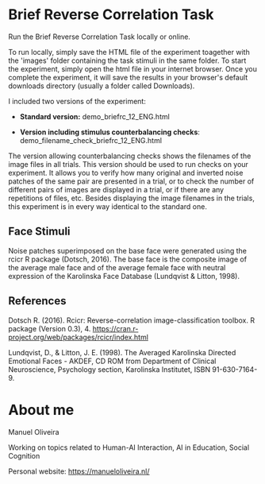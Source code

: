 # Brief Reverse Correlation Task

Run the Brief Reverse Correlation Task locally or online.

To run locally, simply save the HTML file of the experiment toagether with the 'images' folder containing the task stimuli in the same folder. To start the experiment, simply open the html file in your internet browser. Once you complete the experiment, it will save the results in your browser's default downloads directory (usually a folder called Downloads).

I included two versions of the experiment:

-   **Standard version:** demo_briefrc_12_ENG.html

-   **Version including stimulus counterbalancing checks**: demo_filename_check_briefrc_12_ENG.html

The version allowing counterbalancing checks shows the filenames of the image files in all trials. This version should be used to run checks on your experiment. It allows you to verify how many original and inverted noise patches of the same pair are presented in a trial, or to check the number of different pairs of images are displayed in a trial, or if there are any repetitions of files, etc. Besides displaying the image filenames in the trials, this experiment is in every way identical to the standard one.

## Face Stimuli

Noise patches superimposed on the base face were generated using the rcicr R package (Dotsch, 2016). The base face is the composite image of the average male face and of the average female face with neutral expression of the Karolinska Face Database (Lundqvist & Litton, 1998).

## References

Dotsch R. (2016). Rcicr: Reverse-correlation image-classification toolbox. R package (Version 0.3), 4. <https://cran.r-project.org/web/packages/rcicr/index.html>

Lundqvist, D., & Litton, J. E. (1998). The Averaged Karolinska Directed Emotional Faces - AKDEF, CD ROM from Department of Clinical Neuroscience, Psychology section, Karolinska Institutet, ISBN 91-630-7164-9.

# About me

Manuel Oliveira

Working on topics related to Human-AI Interaction, AI in Education, Social Cognition

Personal website: <https://manueloliveira.nl/>
